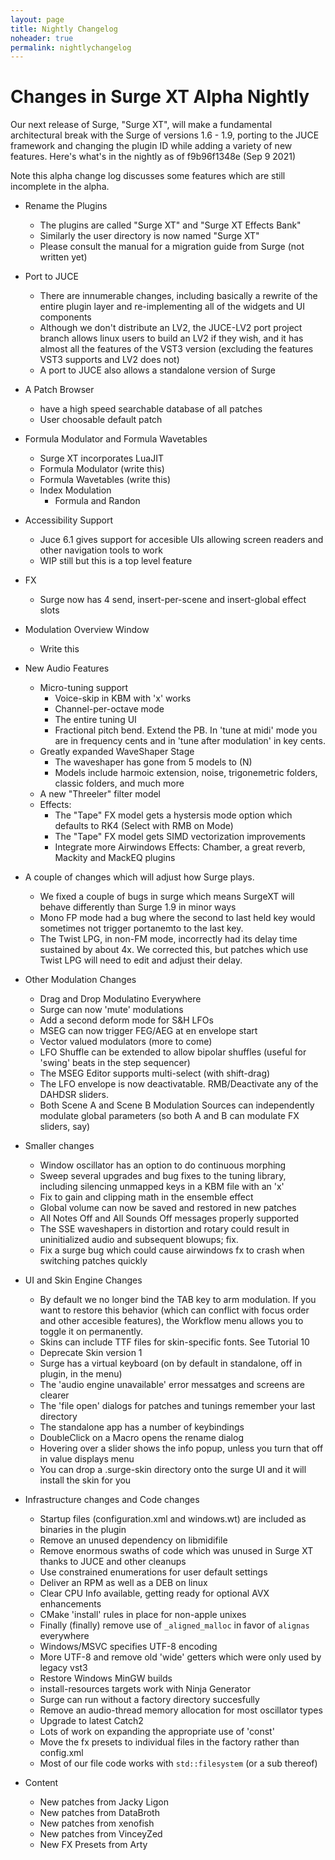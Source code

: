 ```yaml
---
layout: page
title: Nightly Changelog
noheader: true
permalink: nightlychangelog
---
```


# Changes in Surge XT Alpha Nightly

Our next release of Surge, "Surge XT", will make a fundamental architectural break with the 
Surge of versions 1.6 - 1.9, porting to the JUCE framework and changing the plugin ID while
adding a variety of new features. Here's what's in the nightly as of f9b96f1348e (Sep 9 2021)

Note this alpha change log discusses some features which are still incomplete in the alpha.

- Rename the Plugins
   - The plugins are called "Surge XT" and "Surge XT Effects Bank"
   - Similarly the user directory is now named "Surge XT"
   - Please consult the manual for a migration guide from Surge (not written yet)

- Port to JUCE
  - There are innumerable changes, including basically a rewrite of the entire plugin layer
    and re-implementing all of the widgets and UI components
  - Although we don't distribute an LV2, the JUCE-LV2 port project branch allows linux
    users to build an LV2 if they wish, and it has almost all the features of the
    VST3 version (excluding the features VST3 supports and LV2 does not)
  - A port to JUCE also allows a standalone version of Surge
    
- A Patch Browser
  - have a high speed searchable database of all patches
  - User choosable default patch

- Formula Modulator and Formula Wavetables
  - Surge XT incorporates LuaJIT
  - Formula Modulator (write this)
  - Formula Wavetables (write this)
  - Index Modulation
      - Formula and Randon 

- Accessibility Support
  - Juce 6.1 gives support for accesible UIs allowing screen readers and other 
    navigation tools to work
  - WIP still but this is a top level feature

- FX
  - Surge now has 4 send, insert-per-scene and insert-global effect slots

- Modulation Overview Window
    - Write this

- New Audio Features
  - Micro-tuning support
    - Voice-skip in KBM with 'x' works
    - Channel-per-octave mode  
    - The entire tuning UI
    - Fractional pitch bend. Extend the PB. In 'tune at midi' mode you are in frequency cents and in 'tune after modulation' in key cents.
  - Greatly expanded WaveShaper Stage
    - The waveshaper has gone from 5 models to (N)
    - Models include harmoic extension, noise, trigonemetric folders, classic folders, and much more
  - A new "Threeler" filter model
  - Effects:
    - The "Tape" FX model gets a hystersis mode option which defaults to RK4 (Select with RMB on Mode)
    - The "Tape" FX model gets SIMD vectorization improvements
    - Integrate more Airwindows Effects: Chamber, a great reverb, Mackity and MackEQ plugins

- A couple of changes which will adjust how Surge plays.
  - We fixed a couple of bugs in surge which means SurgeXT will behave differently than Surge 1.9 in minor ways
  - Mono FP mode had a bug where the second to last held key would sometimes not trigger portanemto to the last key.  
  - The Twist LPG, in non-FM mode, incorrectly had its delay time sustained by about 4x. We corrected this, but patches which
    use Twist LPG will need to edit and adjust their delay.

- Other Modulation Changes
  - Drag and Drop Modulatino Everywhere 
  - Surge can now 'mute' modulations 
  - Add a second deform mode for S&H LFOs
  - MSEG can now trigger FEG/AEG at en envelope start
  - Vector valued modulators (more to come)
  - LFO Shuffle can be extended to allow bipolar shuffles (useful for 'swing' beats
    in the step sequencer)
  - The MSEG Editor supports multi-select (with shift-drag)
  - The LFO envelope is now deactivatable. RMB/Deactivate any of the DAHDSR sliders.
  - Both Scene A and Scene B Modulation Sources can independently modulate global parameters (so both A and B can modulate FX sliders, say)

- Smaller changes
  - Window oscillator has an option to do continuous morphing
  - Sweep several upgrades and bug fixes to the tuning library,
    including silencing unmapped keys in a KBM file with an 'x'
  - Fix to gain and clipping math in the ensemble effect
  - Global volume can now be saved and restored in new patches
  - All Notes Off and All Sounds Off messages properly supported
  - The SSE waveshapers in distortion and rotary could result in
    uninitialized audio and subsequent blowups; fix.
  - Fix a surge bug which could cause airwindows fx to crash when switching
    patches quickly

- UI and Skin Engine Changes
  - By default we no longer bind the TAB key to arm modulation. If you want to
    restore this behavior (which can conflict with focus order and other accesible
    features), the Workflow menu allows you to toggle it on permanently.
  - Skins can include TTF files for skin-specific fonts. See Tutorial 10
  - Deprecate Skin version 1
  - Surge has a virtual keyboard (on by default in standalone, off in plugin, in the menu)
  - The 'audio engine unavailable' error messatges and screens are clearer
  - The 'file open' dialogs for patches and tunings remember your last directory
  - The standalone app has a number of keybindings
  - DoubleClick on a Macro opens the rename dialog
  - Hovering over a slider shows the info popup, unless you turn that off in value displays menu
  - You can drop a .surge-skin directory onto the surge UI and it will install the skin for you

- Infrastructure changes and Code changes
  - Startup files (configuration.xml and windows.wt) are included as binaries in the plugin
  - Remove an unused dependency on libmidifile
  - Remove enormous swaths of code which was unused in Surge XT thanks to JUCE and other cleanups
  - Use constrained enumerations for user default settings
  - Deliver an RPM as well as a DEB on linux
  - Clear CPU Info available, getting ready for optional AVX enhancements
  - CMake 'install' rules in place for non-apple unixes
  - Finally (finally) remove use of `_aligned_malloc` in favor of `alignas` everywhere
  - Windows/MSVC specifies UTF-8 encoding
  - More UTF-8 and remove old 'wide' getters which were only used by legacy vst3
  - Restore Windows MinGW builds
  - install-resources targets work with Ninja Generator
  - Surge can run without a factory directory succesfully
  - Remove an audio-thread memory allocation for most oscillator types
  - Upgrade to latest Catch2 
  - Lots of work on expanding the appropriate use of 'const'
  - Move the fx presets to individual files in the factory rather than config.xml
  - Most of our file code works with `std::filesystem` (or a sub thereof) 
  
- Content
  - New patches from Jacky Ligon
  - New patches from DataBroth
  - New patches from xenofish
  - New patches from VinceyZed
  - New FX Presets from Arty
  
  
